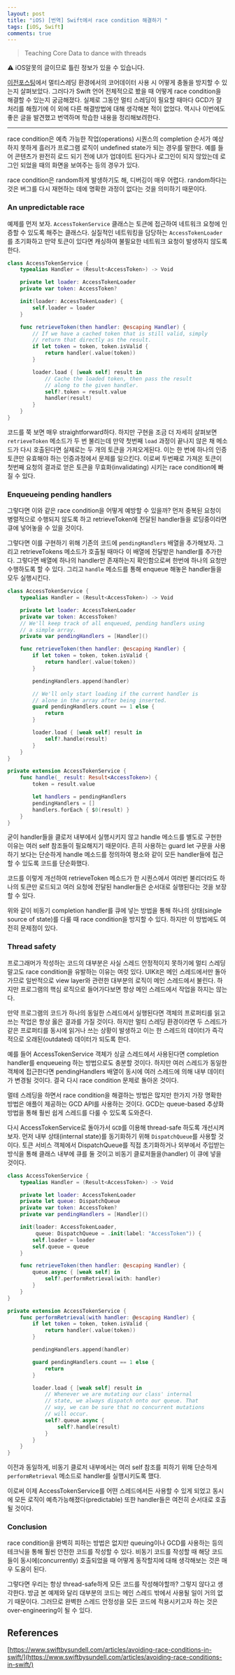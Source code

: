 ```yaml
---
layout: post
title: "iOS) [번역] Swift에서 race condition 해결하기 "
tags: [iOS, Swift]
comments: true
---
```


> Teaching Core Data to dance with threads  

⚠ iOS알못의 글이므로 틀린 정보가 있을 수 있습니다.  

[이전포스팅](https://sihyungyou.github.io/iOS-coredata-multithreaded/)에서 멀티스레딩 환경에서의 코어데이터 사용 시 어떻게 충돌을 방지할 수 있는지 살펴보았다. 그러다가 Swift 언어 전체적으로 봤을 때 어떻게 race condition을 해결할 수 있는지 궁금해졌다. 실제로 그동안 멀티 스레딩이 필요할 때마다 GCD가 잘 처리를 해줬기에 이 외에 다른 해결방법에 대해 생각해본 적이 없었다. 역시나 이번에도 좋은 글을 발견했고 번역하며 학습한 내용을 정리해보려한다.  

---

race condition은 예측 가능한 작업(operations) 시퀀스의 completion 순서가 예상하지 못하게 흘러가 프로그램 로직이 undefined state가 되는 경우를 말한다. 예를 들어 콘텐츠가 완전히 로드 되기 전에 UI가 업데이트 된다거나 로그인이 되지 않았는데 로그인 되었을 때의 화면을 보여주는 등의 경우가 있다.

race condition은 random하게 발생하기도 해, 디버깅이 매우 어렵다. random하다는 것은 버그를 다시 재현하는 데에 명확한 과정이 없다는 것을 의미하기 때문이다.

### An unpredictable race

예제를 먼저 보자. `AccessTokenService` 클래스는 토큰에 접근하여 네트워크 요청에 인증할 수 있도록 해주는 클래스다. 실질적인 네트워킹을 담당하는 `AccessTokenLoader`를 초기화하고 만약 토큰이 있다면 캐싱하여 불필요한 네트워크 요청이 발생하지 않도록 한다.

```swift
class AccessTokenService {
    typealias Handler = (Result<AccessToken>) -> Void

    private let loader: AccessTokenLoader
    private var token: AccessToken?

    init(loader: AccessTokenLoader) {
        self.loader = loader
    }

    func retrieveToken(then handler: @escaping Handler) {
        // If we have a cached token that is still valid, simply
        // return that directly as the result.
        if let token = token, token.isValid {
            return handler(.value(token))
        }

        loader.load { [weak self] result in
            // Cache the loaded token, then pass the result
            // along to the given handler.
            self?.token = result.value
            handler(result)
        }
    }
}
```

코드를 쭉 보면 매우 straightforward하다. 하지만 구현을 조금 더 자세히 살펴보면 `retrieveToken` 메소드가 두 번 불리는데 만약 첫번째 `load` 과정이 끝나지 않은 채 메소드가 다시 호출된다면 실제로는 두 개의 토큰을 가져오게된다. 이는 한 번에 하나의 인증 토큰만 유효해야 하는 인증과정에서 문제를 일으킨다. 이로써 두번째로 가져온 토큰이 첫번째 요청의 결과로 얻은 토큰을 무효화(invalidating) 시키는 race condition에 빠질 수 있다.

### Enqueueing pending handlers

그렇다면 이와 같은 race condition을 어떻게 예방할 수 있을까? 먼저 중복된 요청이 병렬적으로 수행되지 않도록 하고 retrieveToken에 전달된 handler들을 로딩중이라면 큐에 넣어놓을 수 있을 것이다.

그렇다면 이를 구현하기 위해 기존의 코드에 `pendingHandlers` 배열을 추가해보자. 그리고 retrieveTokens 메소드가 호출될 때마다 이 배열에 전달받은 handler를 추가한다. 그렇다면 배열에 하나의 handler만 존재하는지 확인함으로써 한번에 하나의 요청만 수행하도록 할 수 있다. 그리고 `handle` 메소드를 통해 enqueue 해놓은 handler들을 모두 실행시킨다.

```swift
class AccessTokenService {
    typealias Handler = (Result<AccessToken>) -> Void

    private let loader: AccessTokenLoader
    private var token: AccessToken?
    // We'll keep track of all enqueued, pending handlers using
    // a simple array.
    private var pendingHandlers = [Handler]()

    func retrieveToken(then handler: @escaping Handler) {
        if let token = token, token.isValid {
            return handler(.value(token))
        }

        pendingHandlers.append(handler)

        // We'll only start loading if the current handler is
        // alone in the array after being inserted.
        guard pendingHandlers.count == 1 else {
            return
        }

        loader.load { [weak self] result in
            self?.handle(result)
        }
    }
}

private extension AccessTokenService {
    func handle(_ result: Result<AccessToken>) {
        token = result.value

        let handlers = pendingHandlers
        pendingHandlers = []
        handlers.forEach { $0(result) }
    }
}
```

굳이 handler들을 클로저 내부에서 실행시키지 않고 handle 메소드를 별도로 구현한 이유는 여러 self 참조들이 필요해지기 때문이다. 흔히 사용하는 guard let 구문을 사용하기 보다는 단순하게 handle 메소드를 정의하여 평소와 같이 모든 handler들에 접근할 수 있도록 코드를 단순화했다.

코드를 이렇게 개선하여 retrieveToken 메소드가 한 시퀀스에서 여러번 불리더라도 하나의 토큰만 로드되고 여러 요청에 전달된 handler들은 순서대로 실행된다는 것을 보장할 수 있다.

위와 같이 비동기 completion handler를 큐에 넣는 방법을 통해 하나의 상태(single source of state)를 다룰 때 race condition을 방지할 수 있다. 하지만 이 방법에도 여전히 문제점이 있다.

### Thread safety

프로그래머가 작성하는 코드의 대부분은 사실 스레드 안정적이지 못하기에 멀티 스레딩 말고도 race condition을 유발하는 이유는 여럿 있다. UIKit은 메인 스레드에서만 돌아가므로 일반적으로 view layer와 관련한 대부분의 로직이 메인 스레드에서 불린다. 하지만 프로그램의 핵심 로직으로 들어가다보면 항상 메인 스레드에서 작업을 하지는 않는다.

만약 프로그램의 코드가 하나의 동일한 스레드에서 실행된다면 객체의 프로퍼티를 읽고 쓰는 작업은 항상 옳은 결과를 가질 것이다. 하지만 멀티 스레딩 환경이라면 두 스레드가 같은 프로퍼티를 동시에 읽거나 쓰는 상황이 발생하고 이는 한 스레드의 데이터가 즉각적으로 오래된(outdated) 데이터가 되도록 한다.

예를 들어 AccessTokenService 객체가 싱글 스레드에서 사용된다면 completion handler를 enqueueing 하는 방법으로도 충분할 것이다. 하지만 여러 스레드가 동일한 객체에 접근한다면 pendingHandlers 배열이 동시에 여러 스레드에 의해 내부 데이터가 변경될 것이다. 결국 다시 race condition 문제로 돌아온 것이다.

멀테 스레딩을 하면서 race condition을 해결하는 방법은 많지만 한가지 가장 명확한 방법은 애플이 제공하는 GCD API를 사용하는 것이다. GCD는 queue-based 추상화 방법을 통해 훨씬 쉽게 스레드를 다룰 수 있도록 도와준다.

다시 AccessTokenService로 돌아가서 `GCD`를 이용해 thread-safe 하도록 개선시켜보자. 먼저 내부 상태(internal state)를 동기화하기 위해 `DispatchQueue`를 사용할 것이다. 토큰 서비스 객체에서 DispatchQueue를 직접 초기화하거나 외부에서 주입받는 방식을 통해 클래스 내부에 큐를 둘 것이고 비동기 클로저들을(handler) 이 큐에 넣을 것이다.

```swift
class AccessTokenService {
    typealias Handler = (Result<AccessToken>) -> Void

    private let loader: AccessTokenLoader
    private let queue: DispatchQueue
    private var token: AccessToken?
    private var pendingHandlers = [Handler]()

    init(loader: AccessTokenLoader,
         queue: DispatchQueue = .init(label: "AccessToken")) {
        self.loader = loader
        self.queue = queue
    }

    func retrieveToken(then handler: @escaping Handler) {
        queue.async { [weak self] in
            self?.performRetrieval(with: handler)
        }
    }
}

private extension AccessTokenService {
    func performRetrieval(with handler: @escaping Handler) {
        if let token = token, token.isValid {
            return handler(.value(token))
        }

        pendingHandlers.append(handler)

        guard pendingHandlers.count == 1 else {
            return
        }

        loader.load { [weak self] result in
            // Whenever we are mutating our class' internal
            // state, we always dispatch onto our queue. That
            // way, we can be sure that no concurrent mutations
            // will occur.
            self?.queue.async {
                self?.handle(result)
            }
        }
    }
}
```

이전과 동일하게, 비동기 클로저 내부에서는 여러 self 참조를 피하기 위해 단순하게 `performRetrieval` 메소드로 handler를 실행시키도록 했다.

이로써 이제 AccessTokenService를 어떤 스레드에서든 사용할 수 있게 되었고 동시에 모든 로직이 예측가능해졌다(predictable) 또한 handler들은 여전히 순서대로 호출될 것이다.

### Conclusion

race condition을 완벽히 피하는 방법은 없지만 queuing이나 GCD를 사용하는 등의 테크닉을 통해 훨씬 안전한 코드를 작성할 수 있다. 비동기 코드를 작성할 때 해당 코드들이 동시에(concurrently) 호출되었을 때 어떻게 동작할지에 대해 생각해보는 것은 매우 도움이 된다.

그렇다면 우리는 항상 thread-safe하게 모든 코드를 작성해야할까? 그렇지 않다고 생각한다. 방금 본 예제와 달리 대부분의 코드는 메인 스레드 밖에서 사용될 일이 거의 없기 때문이다. 그러므로 완벽한 스레드 안정성을 모든 코드에 적용시키고자 하는 것은 over-engineering이 될 수 있다.

## References

[https://www.swiftbysundell.com/articles/avoiding-race-conditions-in-swift/](https://www.swiftbysundell.com/articles/avoiding-race-conditions-in-swift/)
